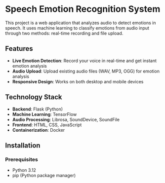 # Speech Emotion Recognition System

This project is a web application that analyzes audio to detect emotions in speech. It uses machine learning to classify emotions from audio input through two methods: real-time recording and file upload.

## Features

- **Live Emotion Detection**: Record your voice in real-time and get instant emotion analysis
- **Audio Upload**: Upload existing audio files (WAV, MP3, OGG) for emotion analysis
- **Responsive Design**: Works on both desktop and mobile devices

## Technology Stack

- **Backend**: Flask (Python)
- **Machine Learning**: TensorFlow
- **Audio Processing**: Librosa, SoundDevice, SoundFile
- **Frontend**: HTML, CSS, JavaScript
- **Containerization**: Docker

## Installation

### Prerequisites

- Python 3.12
- pip (Python package manager)


